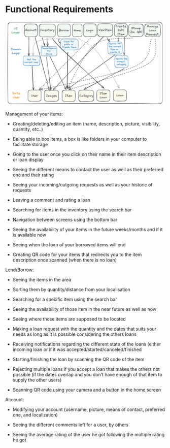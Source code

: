 # Functional Requirements

![Architecture diagram](../architecture_diagram_partagix.jpg)

Management of your items:

- Creating/deleting/editing an item (name, description, picture, visibility, quantity, etc..)
  
- Being able to box items, a box is like folders in your computer to facilitate storage
  
- Going to the user once you click on their name in their item description or loan display
  
- Seeing the different means to contact the user as well as their preferred one and their rating
  
- Seeing your incoming/outgoing requests as well as your historic of requests
  
- Leaving a comment and rating a loan
  
- Searching for items in the inventory using the search bar
  
- Navigation between screens using the bottom bar
  
- Seeing the availability of your items in the future weeks/months and if it is available now
  
- Seeing when the loan of your borrowed items will end
  
- Creating QR code for your items that redirects you to the item description once scanned (when there is no loan)


Lend/Borrow:

- Seeing the items in the area
  
- Sorting them by quantity/distance from your localisation
  
- Searching for a specific item using the search bar
  
- Seeing the availability of those item in the near future as well as now
  
- Seeing where those items are supposed to be located
  
- Making a loan request with the quantity and the dates that suits your needs as long as it is possible considering the others loans
  
- Receiving notifications regarding the different state of the loans (either incoming loan or if it was accepted/started/canceled/finished
  
- Starting/finishing the loan by scanning the QR code of the item
  
- Rejecting multiple loans if you accept a loan that makes the others not possible (if the dates overlap and you don’t have enough of that item to supply the other users)
  
- Scanning QR code using your camera and a button in the home screen

Account:

- Modifying your account (username, picture, means of contact, preferred one, and localization)
  
- Seeing the different comments left for a user, by others
  
- Seeing the average rating of the user he got following the multiple rating he got


